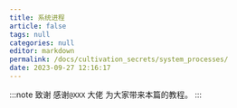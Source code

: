 ```yaml
---
title: 系统进程
article: false
tags: null
categories: null
editor: markdown
permalink: /docs/cultivation_secrets/system_processes/
date: 2023-09-27 12:16:17
---
```

:::note 致谢
感谢`@XXX` 大佬 为大家带来本篇的教程。
:::